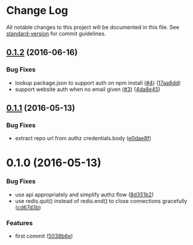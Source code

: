 # Change Log

All notable changes to this project will be documented in this file. See [standard-version](https://github.com/conventional-changelog/standard-version) for commit guidelines.

<a name="0.1.2"></a>
## [0.1.2](https://github.com/nexdrew/npme-auth-gitlab/compare/v0.1.1...v0.1.2) (2016-06-16)


### Bug Fixes

* lookup package.json to support auth on npm install ([#4](https://github.com/nexdrew/npme-auth-gitlab/issues/4)) ([17aa8dd](https://github.com/nexdrew/npme-auth-gitlab/commit/17aa8dd))
* support website auth when no email given ([#3](https://github.com/nexdrew/npme-auth-gitlab/issues/3)) ([4da8e45](https://github.com/nexdrew/npme-auth-gitlab/commit/4da8e45))



<a name="0.1.1"></a>
## [0.1.1](https://github.com/nexdrew/npme-auth-gitlab/compare/v0.1.0...v0.1.1) (2016-05-13)


### Bug Fixes

* extract repo url from authz credentials.body ([e0dae8f](https://github.com/nexdrew/npme-auth-gitlab/commit/e0dae8f))



<a name="0.1.0"></a>
# 0.1.0 (2016-05-13)


### Bug Fixes

* use api appropriately and simplify authz flow ([8d351b2](https://github.com/nexdrew/npme-auth-gitlab/commit/8d351b2))
* use redis.quit() instead of redis.end() to close connections gracefully ([cd67d3b](https://github.com/nexdrew/npme-auth-gitlab/commit/cd67d3b))


### Features

* first commit ([5038b6e](https://github.com/nexdrew/npme-auth-gitlab/commit/5038b6e))
